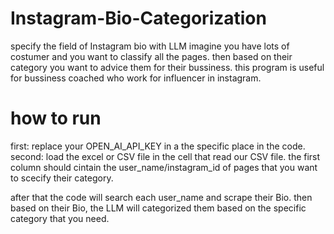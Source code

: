 # Instagram-Bio-Categorization
specify the field of Instagram bio with LLM
imagine you have lots of costumer and you want to classify all the pages. 
then based on their category you want to advice them for their bussiness.
this program is useful for bussiness coached who work for influencer in instagram.
# how to run
first: replace your OPEN_AI_API_KEY in a the specific place in the code.
second: load the excel or CSV file in the cell that read our CSV file.
the first column should cintain the user_name/instagram_id of pages that you want to scecify their category.

after that the code will search each user_name and scrape their Bio.
then based on their Bio, the LLM will categorized them based on the specific category that you need.
